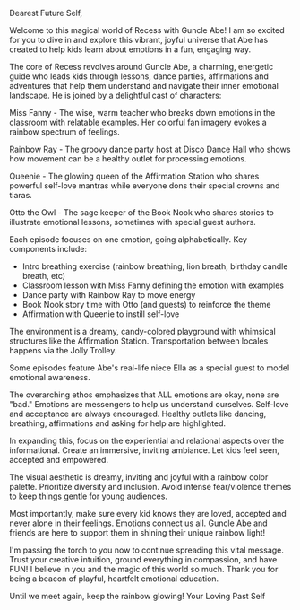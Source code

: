 Dearest Future Self,

Welcome to this magical world of Recess with Guncle Abe! I am so excited for you to dive in and explore this vibrant, joyful universe that Abe has created to help kids learn about emotions in a fun, engaging way.

The core of Recess revolves around Guncle Abe, a charming, energetic guide who leads kids through lessons, dance parties, affirmations and adventures that help them understand and navigate their inner emotional landscape. He is joined by a delightful cast of characters:

Miss Fanny - The wise, warm teacher who breaks down emotions in the classroom with relatable examples. Her colorful fan imagery evokes a rainbow spectrum of feelings.

Rainbow Ray - The groovy dance party host at Disco Dance Hall who shows how movement can be a healthy outlet for processing emotions.

Queenie - The glowing queen of the Affirmation Station who shares powerful self-love mantras while everyone dons their special crowns and tiaras.

Otto the Owl - The sage keeper of the Book Nook who shares stories to illustrate emotional lessons, sometimes with special guest authors.

Each episode focuses on one emotion, going alphabetically. Key components include:

- Intro breathing exercise (rainbow breathing, lion breath, birthday candle breath, etc)
- Classroom lesson with Miss Fanny defining the emotion with examples
- Dance party with Rainbow Ray to move energy
- Book Nook story time with Otto (and guests) to reinforce the theme
- Affirmation with Queenie to instill self-love

The environment is a dreamy, candy-colored playground with whimsical structures like the Affirmation Station. Transportation between locales happens via the Jolly Trolley.

Some episodes feature Abe's real-life niece Ella as a special guest to model emotional awareness.

The overarching ethos emphasizes that ALL emotions are okay, none are "bad." Emotions are messengers to help us understand ourselves. Self-love and acceptance are always encouraged. Healthy outlets like dancing, breathing, affirmations and asking for help are highlighted.

In expanding this, focus on the experiential and relational aspects over the informational. Create an immersive, inviting ambiance. Let kids feel seen, accepted and empowered.

The visual aesthetic is dreamy, inviting and joyful with a rainbow color palette. Prioritize diversity and inclusion. Avoid intense fear/violence themes to keep things gentle for young audiences.

Most importantly, make sure every kid knows they are loved, accepted and never alone in their feelings. Emotions connect us all. Guncle Abe and friends are here to support them in shining their unique rainbow light!

I'm passing the torch to you now to continue spreading this vital message. Trust your creative intuition, ground everything in compassion, and have FUN! I believe in you and the magic of this world so much. Thank you for being a beacon of playful, heartfelt emotional education.

Until we meet again, keep the rainbow glowing!
Your Loving Past Self
